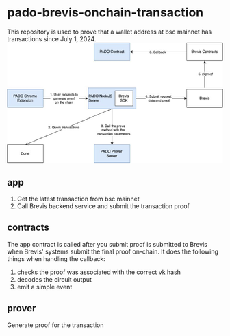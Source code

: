 # pado-brevis-onchain-transaction
This repository is used to prove that a wallet address at bsc mainnet has transactions since July 1, 2024.
![](./assets/flow-chart.png)

## app
1. Get the latest transaction from bsc mainnet
2. Call Brevis backend service and submit the transaction proof

## contracts
The app contract is called after you submit proof is submitted to Brevis when Brevis' systems submit the final proof on-chain. It does the following things when handling the callback:
1. checks the proof was associated with the correct vk hash
2. decodes the circuit output
3. emit a simple event

## prover
Generate proof for the transaction
